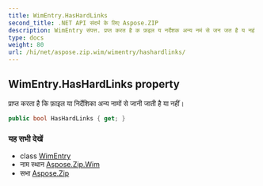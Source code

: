 ```yaml
---
title: WimEntry.HasHardLinks
second_title: .NET API संदर्भ के लिए Aspose.ZIP
description: WimEntry संपत्त. प्रप्त करत है क फ़इल य नर्देशक अन्य नमं से जन जत है य नहं
type: docs
weight: 80
url: /hi/net/aspose.zip.wim/wimentry/hashardlinks/
---
```

## WimEntry.HasHardLinks property

प्राप्त करता है कि फ़ाइल या निर्देशिका अन्य नामों से जानी जाती है या नहीं।

```csharp
public bool HasHardLinks { get; }
```

### यह सभी देखें

* class [WimEntry](../)
* नाम स्थान [Aspose.Zip.Wim](../../wimentry/)
* सभा [Aspose.Zip](../../../)


